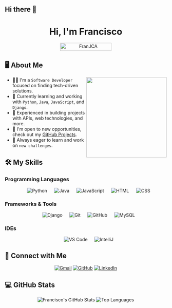 ## Hi there 👋

<!--
**FranJCA/FranJCA** is a ✨ _special_ ✨ repository because its `README.md` (this file) appears on your GitHub profile.

Here are some ideas to get you started:

- 🔭 I’m currently working on ...
- 🌱 I’m currently learning ...
- 👯 I’m looking to collaborate on ...
- 🤔 I’m looking for help with ...
- 💬 Ask me about ...
- 📫 How to reach me: ...
- 😄 Pronouns: ...
- ⚡ Fun fact: ...
-->
<h1 align="center">Hi, I'm Francisco</h1>

<p align="center">
  <img src="https://komarev.com/ghpvc/?username=FranJCA&label=Profile%20views&color=0047AB&style=plastic" alt="FranJCA" height=25px, width=160px/>
</p>

## 🖥️ About Me

<picture> <img align="right" src="https://media.giphy.com/media/3ohzdIuqJoo8QdKlnW/giphy.gif" width=250px></picture>

- 👨‍💻 I'm a `Software Developer` focused on finding tech-driven solutions.
- 🌱 Currently learning and working with `Python`, `Java`, `JavaScript`, and `Django`.
- 🔧 Experienced in building projects with APIs, web technologies, and more.
- 💼 I'm open to new opportunities, check out my [GitHub Projects](https://github.com/FranJCA).
- 🧠 Always eager to learn and work on `new challenges`.

## 🛠️ My Skills

### Programming Languages

<p align="center"> 
  &emsp; <img alt="Python" src="https://img.shields.io/badge/Python-%2314354C.svg?style=plastic&logo=python&logoColor=white">
  &emsp; <img alt="Java" src="https://img.shields.io/badge/Java-%23007396.svg?style=plastic&logo=java&logoColor=white">
  &emsp; <img alt="JavaScript" src="https://img.shields.io/badge/JavaScript-%23F7DF1E.svg?style=plastic&logo=javascript&logoColor=black">
  &emsp; <img alt="HTML" src="https://img.shields.io/badge/HTML5-%23E34F26.svg?style=plastic&logo=html5&logoColor=white">
  &emsp; <img alt="CSS" src="https://img.shields.io/badge/CSS3-%231572B6.svg?style=plastic&logo=css3&logoColor=white">
</p>

### Frameworks & Tools

<p align="center">
  &emsp; <img alt="Django" src="https://img.shields.io/badge/django-%23092E20.svg?style=plastic&logo=django&logoColor=white">
  &emsp; <img alt="Git" src="https://img.shields.io/badge/Git-%23F05033.svg?style=plastic&logo=git&logoColor=white">
  &emsp; <img alt="GitHub" src="https://img.shields.io/badge/GitHub-%23181717.svg?style=plastic&logo=github&logoColor=white">
  &emsp; <img alt="MySQL" src="https://img.shields.io/badge/mysql-%234479A1.svg?style=plastic&logo=mysql&logoColor=white">
</p>

### IDEs

<p align="center">
  &emsp; <img alt="VS Code" src="https://img.shields.io/badge/Visual%20Studio%20Code-0078d7.svg?style=plastic&logo=visual-studio-code&logoColor=white">
  &emsp; <img alt="IntelliJ" src="https://img.shields.io/badge/IntelliJ-000000?style=plastic&logo=intellij-idea&logoColor=white">
</p>

## 🔗 Connect with Me

<p align="center">
  <a href="mailto:your_email@example.com"><img alt="Gmail" src="https://img.shields.io/badge/gmail-D14836?style=plastic&logo=gmail&logoColor=white"></a>
  <a href="https://github.com/FranJCA"><img alt="GitHub" src="https://img.shields.io/badge/github-181717.svg?style=plastic&logo=github&logoColor=white"></a>
  <a href="https://www.linkedin.com/in/your-linkedin/"><img alt="LinkedIn" src="https://img.shields.io/badge/linkedin-0A66C2.svg?style=plastic&logo=linkedin&logoColor=white"></a>
</p>

## 💻 GitHub Stats

<p align="center">
  <img alt="Francisco's GitHub Stats" src="https://github-readme-stats.vercel.app/api?username=FranJCA&show_icons=true&theme=tokyonight&count_private=true&locale=en">
  <img alt="Top Languages" src="https://github-readme-stats.vercel.app/api/top-langs/?username=FranJCA&langs_count=8&theme=tokyonight">
</p>
